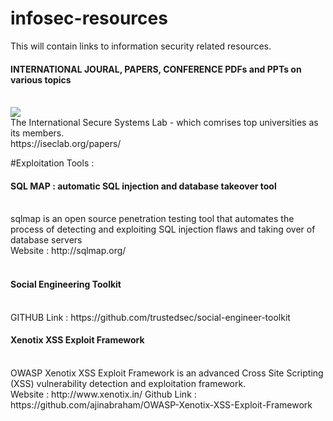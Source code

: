 # infosec-resources

This will contain links to information security related resources.

<h4>INTERNATIONAL JOURAL, PAPERS, CONFERENCE PDFs and PPTs on various topics </h4><br>
<img src="https://iseclab.org/static/iseclab/img/logo.png"><br>
The International Secure Systems Lab - which comrises top universities as its members. <br>
https://iseclab.org/papers/<br>



#Exploitation Tools :

<h4> SQL MAP : automatic SQL injection and database takeover tool</h4><br>
sqlmap is an open source penetration testing tool that automates the process of detecting and exploiting SQL injection flaws and taking over of database servers<br>
Website : http://sqlmap.org/<br><br>


<h4>Social Engineering Toolkit</h4><br>
GITHUB Link : https://github.com/trustedsec/social-engineer-toolkit<br>

<h4>Xenotix XSS Exploit Framework</h4><br>
OWASP Xenotix XSS Exploit Framework is an advanced Cross Site Scripting (XSS) vulnerability detection and exploitation framework.<br>
Website : http://www.xenotix.in/
Github Link : https://github.com/ajinabraham/OWASP-Xenotix-XSS-Exploit-Framework
